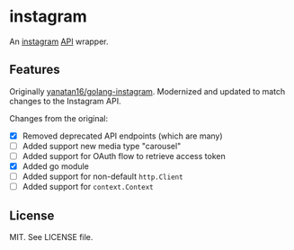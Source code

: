 # instagram

An [instagram](http://instagram.com) [API](http://instagram.com/developer) wrapper.

## Features

Originally [yanatan16/golang-instagram](https://github.com/yanatan16/golang-instagram).
Modernized and updated to match changes to the Instagram API.

Changes from the original:

* [x] Removed deprecated API endpoints (which are many)
* [ ] Added support new media type "carousel"
* [ ] Added support for OAuth flow to retrieve access token
* [x] Added go module
* [ ] Added support for non-default `http.Client`
* [ ] Added support for `context.Context`

## License

MIT. See LICENSE file.
